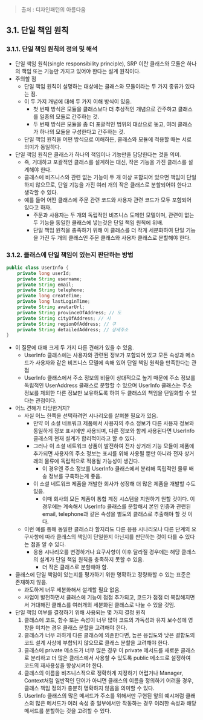>  출처 : 디자인패턴의 아름다움
>

## 3.1. 단일 책임 원칙
### 3.1.1. 단일 책임 원칙의 정의 및 해석
- 단일 책임 원칙(single responsibility principle), SRP 이란 클래스와 모듈은 하나의 책임 또는 기능만 가지고 있어야 한다는 설계 원칙이다.
- 주의할 점
    - 단일 책임 원칙이 설명하는 대상에는 클래스와 모듈이라는 두 가지 종류가 있다는 점.
    - 이 두 가지 개념에 대해 두 가지 이해 방식이 있음.
        - 첫 번째 방식은 모듈을 클래스보다 더 추상적인 개념으로 간주하고 클래스를 일종의 모듈로 간주하는 것.
        - 두 번째 방식은 모듈을 좀 더 포괄적인 범위의 대상으로 놓고, 여러 클래스가 하나의 모듈을 구성한다고 간주하는 것.
    - 단일 책임 원칙을 어떤 방식으로 이해하든, 클래스와 모듈에 적용할 때는 서로 의미가 동일하다.
- 단일 책임 원칙은 클래스가 하나의 책임이나 기능만을 담당한다는 것을 의미.
    - 즉, 거대하고 포괄적인 클래스를 설계하는 대신, 작은 기능을 가진 클래스를 설계해야 한다.
    - 클래스에 비즈니스와 관련 없는 기능이 두 개 이상 포함되어 있으면 책임이 단일하지 않으므로, 단일 기능을 가진 여러 개의 작은 클래스로 분할되어야 한다고 생각할 수 있다.
    - 예를 들어 어떤 클래스에 주문 관련 코드와 사용자 관련 코드가 모두 포함되어 있다고 하자.
        - 주문과 사용자는 두 개의 독립적인 비즈니스 도메인 모델이며, 관련이 없는 두 기능을 동일한 클래스에 넣는것은 단일 책임 원칙에 위배.
        - 단일 책임 원칙을 충족하기 위해 이 클래스를 더 작게 세분화하여 단일 기능을 가진 두 개의 클래스인 주문 클래스와 사용자 클래스로 분할해야 한다.
### 3.1.2. 클래스에 단일 책임이 있는지 판단하는 방법
~~~java
public class UserInfo {
    private long userId;
    private String username;
    private String email;
    private String telephone;
    private long createTime;
    private long lastLoginTime;
    private String avatarUrl;
    private String provinceOfAddress; // 도
    private String cityOfAddress; // 시
    private String regionOfAddress; // 구
    private String detailedAddress; // 상세주소
}
~~~
- 이 질문에 대해 크게 두 가지 다른 견해가 있을 수 있음.
    - UserInfo 클래스에는 사용자와 관련된 정보가 포함되어 있고 모든 속성과 메소드가 사용자와 같은 비즈니스 모델에 속해 있어 단일 책임 원칙을 만족한다는 관점
    - UserInfo 클래스에서 주소 정보의 비율이 상대적으로 높기 때문에 주소 정보를 독립적인 UserAddress 클래스로 분할할 수 있으며 UserInfo 클래스는  주소 정보를 제외한 다른 정보만 보유하도록 하여 두 클래스의 책임을 단일화할 수 있다는 관점이다.
- 어느 견해가 타당한거지?
    - 사실 어느 한쪽을 선택하려면 시나리오를 살펴볼 필요가 있음.
        - 만약 이 소셜 네트워크 제품에서 사용자의 주소 정보가 다른 사용자 정보와 동일하게 정보 표시에만 사용되며, 다른 정보와 함께 사용된다면 UserInfo 클래스의 현재 설계가 합리적이라고 할 수 있다.
        - 그러나 이 소셜 네트워크 상품이 발전하여 전자 상거래 기능 모듈이 제품에 추가되면 사용자의 주소 정보는 표시를 위해 사용될 뿐만 아니라 전자 상거래의 물류에 독립적으로 적용될 가능성이 생긴다.
            - 이 경우엔 주소 정보를 UserInfo 클래스에서 분리해 독립적인 물류 배송 정보를 구축하는게 좋음.
        - 이 소셜 네트워크 제품을 개발한 회사가 성장해 더 많은 제품을 개발할 수도 있음.
            - 이때 회사의 모든 제품이 통합 계정 시스템을 지원하기 원할 것이다. 이 경우에는 계속해서 UserInfo 클래스를 분할해서 본인 인증과 관련된 email, telephone과 같은 속성을 별도의 클래스로 추출해야 할 것 이다.
    - 이런 예를 통해 동일한 클래스라 할지라도 다른 응용 시나리오나 다른 단계의 요구사항에 따라 클래스의 책임이 단일한지 아닌지를 판단하는 것이 다를 수 있다는 점을 알 수 있다.
        - 응용 시나리오를 변경하거나 요구사항이 이후 달라질 경우에는 해당 클래스의 설계가 단일 책임 원칙을 충족하지 못할 수 있음.
            - 더 작은 클래스로 분할해야 함.
- 클래스에 단일 책임이 있는지를 평가하기 위한 명확하고 정량화할 수 있는 표준은 존재하지 않음.
    - 과도하게 너무 세분화해서 설계할 필요 없음.
    - 사업이 발전하면서 클래스에 기능이 점점 추가되고, 코드가 점점 더 복잡해지면서 거대해진 클래스를 여러개의 세분화된 클래스로 나눌 수 있을 것임.
- 단일 책임 여부를 결정하기 위해 사용되는 몇 가지 결정 원칙
    1. 클래스에 코드, 함수 또는 속성이 너무 많아 코드의 가독성과 유지 보수성에 영향을 미치는 경우 클래스 분할을 고려해야 한다.
    2. 클래스가 너무 과하게 다른 클래스에 의존한다면, 높은 응집도와 낮은 결합도의 코드 설계 사상에 부합되지 않으므로 클래스 분할을 고려해야 한다.
    3. 클래스에 private 메소드가 너무 많은 경우 이 private 메서드를 새로운 클래스로 분리하고 더 많은 클래스에서 사용할 수 있도록 public 메소드로 설정하여 코드의 재사용성을 향상시켜야 한다.
    4. 클래스의 이름을 비즈니스적으로 정확하게 지정하기 어렵거나 Manager, Context처럼 일반적인 단어가 아니면 클래스의 이름을 정의하기 어려울 경우, 클래스 책임 정의가 충분히 명확하지 않음을 의미할 수 있다.
    5. UserInfo 클래스의 많은 메서드가 주소를 위해서만 구현된 앞의 예시처럼 클래스의 많은 메서드가 여러 속성 중 일부에서만 작동하는 경우 이러한 속성과 해당 메서드를 분할하는 것을 고려할 수 있다.
